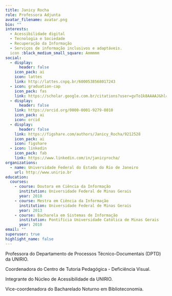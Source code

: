 ```yaml
---
title: Janicy Rocha
role: Professora Adjunta
avatar_filename: avatar.png
bio: ""
interests:
  - Acessibilidade digital
  - Tecnologia e Sociedade
  - Recuperação da Informação
  - Serviços de informação inclusivos e adaptáveis.
  icon :black_medium_small_square: Ammmmm
social:
  - display:
      header: false
    icon_pack: ai
    icon: lattes
    link: http://lattes.cnpq.br/6000538568017243
  - icon: graduation-cap
    icon_pack: fas
    link: https://scholar.google.com.br/citations?user=gvTo1k8AAAAJ&hl=pt-BR&authuser=1
  - display:
      header: false
    link: https://orcid.org/0000-0001-9279-8010
    icon_pack: ai
    icon: orcid
  - display:
      header: false
    link: https://figshare.com/authors/Janicy_Rocha/9212528
    icon_pack: ai
    icon: figshare
  - icon: linkedin
    icon_pack: fab
    link: https://www.linkedin.com/in/janicyrocha/
organizations:
  - name: Universidade Federal do Estado do Rio de Janeiro
    url: http://www.unirio.br
education:
  courses:
    - course: Doutora em Ciência da Informação
      institution: Universidade Federal de Minas Gerais
      year: 2018
    - course: Mestra em Ciência da Informação
      institution: Universidade Federal de Minas Gerais
      year: 2013
    - course: Bacharela em Sistemas de Informação
      institution: Pontifícia Universidade Católica de Minas Gerais
      year: 2010
email: ""
superuser: true
highlight_name: false
---
```

<!--StartFragment-->

Professora do Departamento de Processos Técnico-Documentais (DPTD) da UNIRIO.

Coordenadora do Centro de Tutoria Pedagógica - Deficiência Visual.

Integrante do Núcleo de Acessibilidade da UNIRIO.

Vice-coordenadora do Bacharelado Noturno em Biblioteconomia.

<!--EndFragment-->

<!--{{< icon name="download" pack="fas" >}} Download my {{< staticref "uploads/demo_resume.pdf" "newtab" >}}resumé{{< /staticref >}}.-->
